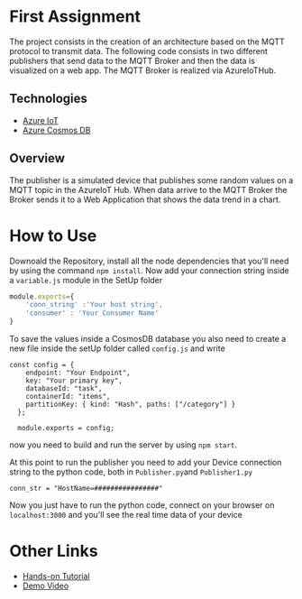 # First Assignment  
The project consists in the creation of an architecture based on the MQTT protocol to transmit data. The following code consists in two different publishers that send data to the MQTT Broker and then the data is visualized on a web app. The MQTT Broker is realized via AzureIoTHub. 
## Technologies 
* [Azure IoT](https://azure.microsoft.com/it-it/overview/iot/)
* [Azure Cosmos DB](https://azure.microsoft.com/it-it/services/cosmos-db/)

## Overview
The publisher is a simulated device that publishes some random values on a MQTT topic in the AzureIoT Hub.
When data arrive to the MQTT Broker the Broker sends it to a Web Application that shows the data trend in a 
chart. 
# How to Use
Downoald the Repository, install all the node dependencies that you'll need by using the command 
`npm install`.
Now add your connection string inside a `variable.js` module in the SetUp folder
```javascript
module.exports={
    'conn_string' :'Your host string',
    'consumer' : 'Your Consumer Name'
}
```
To save the values inside a CosmosDB database you also need to create a new file inside the setUp folder called `config.js` and write
```
const config = {
    endpoint: "Your Endpoint",
    key: "Your primary key",
    databaseId: "task",
    containerId: "items",
    partitionKey: { kind: "Hash", paths: ["/category"] }
  };
  
  module.exports = config;
```
now you need to build and run the server by using `npm start`.

At this point to run the publisher you need to add your Device connection string to the python code, both in `Publisher.py`and `Publisher1.py`
```
conn_str = "HostName=################"

```
Now you just have to run the python code, connect on your browser on `localhost:3000` and you'll see the real time data of your device

# Other Links
- [Hands-on Tutorial](https://www.linkedin.com/pulse/environment-sensors-azureiot-hub-mqtt-protocol-flavia-masoni/?published=t)
- [Demo Video](https://www.youtube.com/watch?v=fYQqH0yyTSQ&t=6s)

